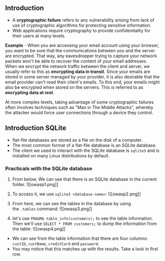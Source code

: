 ## Introduction
- A **cryptographic failure** refers to any vulnerability arising from lack of use of cryptographic algorithms for protecting sensitive information.
- Web applications require cryptography to provide confidentiality for their users at many levels.

**Example** - 
When you are accessing your email account using your browser, you want to be sure that the communications between you and the server are encrypted. That way, any eavesdropper trying to capture your network packets won't be able to recover the content of your email addresses. When we encrypt the network traffic between the client and server, we usually refer to this as **encrypting data in transit**.
Since your emails are stored in some server managed by your provider, it is also desirable that the email provider can't read their client's emails. To this end, your emails might also be encrypted when stored on the servers. This is referred to as **encrypting data at rest**.

At more complex levels, taking advantage of some cryptographic failures often involves techniques such as "Man in The Middle Attacks", whereby the attacker would force user connections through a device they control.

## Introduction SQLite
- flat-file databases are stored as a file on the disk of a computer.
- The most common format of a flat-file database is an SQLite database.
- The client we used to interact with the SQLite database is `sqlite3` and is installed on many Linux distributions by default.

### Practicals with the SQLite database

1. From below, We can see that there is an SQLite database in the current folder.
![[owasp1.png]]

2. To access it, we use `sqlite3 <database-name>`:
![[owasp2.png]]

3. From here, we can see the tables in the database by using the `.tables` command:
![[owasp3.png]]

4. let's use `PRAGMA table_info(customers);` to see the table information. Then we'll use `SELECT * FROM customers;` to dump the information from the table:
![[owasp4.png]]
- We can see from the table information that there are four columns: `custID`, `custName`, `creditCard` and `password`.
- You may notice that this matches up with the results. Take a look in first row.


